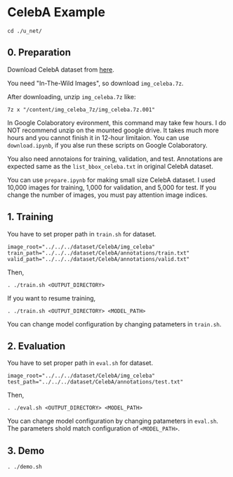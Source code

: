 # CelebA Example


```
cd ./u_net/
```

## 0. Preparation
Download CelebA dataset from [here](http://mmlab.ie.cuhk.edu.hk/projects/CelebA.html).

You need "In-The-Wild Images", so download `img_celeba.7z`.

After downloading, unzip `img_celeba.7z` like:

```
7z x "/content/img_celeba_7z/img_celeba.7z.001"
```

In Google Colaboratory evironment, this command may take few hours.
I do NOT recommend unzip on the mounted google drive. It takes much more hours and you cannot finish it in 12-hour limitaion.
You can use `download.ipynb`, if you alse run these scripts on Google Colaboratory.

You also need annotaions for training, validation, and test.
Annotations are expected same as the `list_bbox_celeba.txt` in original CelebA dataset.

You can use `prepare.ipynb` for making small size CelebA dataset.
I used 10,000 images for training, 1,000 for validation, and 5,000 for test.
If you change the number of images, you must pay attention image indices.


## 1. Training
You have to set proper path in `train.sh` for dataset.

```
image_root="../../../dataset/CelebA/img_celeba"
train_path="../../../dataset/CelebA/annotations/train.txt"
valid_path="../../../dataset/CelebA/annotations/valid.txt"
```

Then, 
```
. ./train.sh <OUTPUT_DIRECTORY>
```

If you want to resume training, 
```
. ./train.sh <OUTPUT_DIRECTORY> <MODEL_PATH>
```

You can change model configuration by changing patameters in `train.sh`.

## 2. Evaluation
You have to set proper path in `eval.sh` for dataset.

```
image_root="../../../dataset/CelebA/img_celeba"
test_path="../../../dataset/CelebA/annotations/test.txt"
```

Then,
```
. ./eval.sh <OUTPUT_DIRECTORY> <MODEL_PATH>
```

You can change model configuration by changing patameters in `eval.sh`.
The parameters shold match configuration of `<MODEL_PATH>`.

## 3. Demo
```
. ./demo.sh
```

